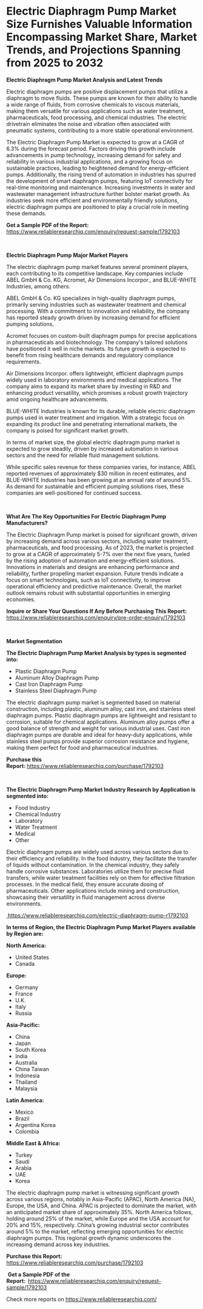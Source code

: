 <p><h1>Electric Diaphragm Pump Market Size Furnishes Valuable Information Encompassing Market Share, Market Trends, and Projections Spanning from 2025 to 2032</h1></p><p><strong>Electric Diaphragm Pump Market Analysis and Latest Trends</strong></p>
<p><p>Electric diaphragm pumps are positive displacement pumps that utilize a diaphragm to move fluids. These pumps are known for their ability to handle a wide range of fluids, from corrosive chemicals to viscous materials, making them versatile for various applications such as water treatment, pharmaceuticals, food processing, and chemical industries. The electric drivetrain eliminates the noise and vibration often associated with pneumatic systems, contributing to a more stable operational environment.</p><p>The Electric Diaphragm Pump Market is expected to grow at a CAGR of 6.3% during the forecast period. Factors driving this growth include advancements in pump technology, increasing demand for safety and reliability in various industrial applications, and a growing focus on sustainable practices, leading to heightened demand for energy-efficient pumps. Additionally, the rising trend of automation in industries has spurred the development of smart diaphragm pumps, featuring IoT connectivity for real-time monitoring and maintenance. Increasing investments in water and wastewater management infrastructure further bolster market growth. As industries seek more efficient and environmentally friendly solutions, electric diaphragm pumps are positioned to play a crucial role in meeting these demands.</p></p>
<p><strong>Get a Sample PDF of the Report:&nbsp;</strong> <a href="https://www.reliableresearchiq.com/enquiry/request-sample/1792103?utm_campaign=2325&utm_medium=2&utm_source=Github&utm_content=ia&utm_term=10042025&utm_id=electric-diaphragm-pump">https://www.reliableresearchiq.com/enquiry/request-sample/1792103</a></p>
<p>&nbsp;</p>
<p><strong>Electric Diaphragm Pump Major Market Players</strong></p>
<p><p>The electric diaphragm pump market features several prominent players, each contributing to its competitive landscape. Key companies include ABEL GmbH & Co. KG, Acromet, Air Dimensions Incorpor., and BLUE-WHITE Industries, among others. </p><p>ABEL GmbH & Co. KG specializes in high-quality diaphragm pumps, primarily serving industries such as wastewater treatment and chemical processing. With a commitment to innovation and reliability, the company has reported steady growth driven by increasing demand for efficient pumping solutions. </p><p>Acromet focuses on custom-built diaphragm pumps for precise applications in pharmaceuticals and biotechnology. The company's tailored solutions have positioned it well in niche markets. Its future growth is expected to benefit from rising healthcare demands and regulatory compliance requirements. </p><p>Air Dimensions Incorpor. offers lightweight, efficient diaphragm pumps widely used in laboratory environments and medical applications. The company aims to expand its market share by investing in R&D and enhancing product versatility, which promises a robust growth trajectory amid ongoing healthcare advancements.</p><p>BLUE-WHITE Industries is known for its durable, reliable electric diaphragm pumps used in water treatment and irrigation. With a strategic focus on expanding its product line and penetrating international markets, the company is poised for significant market growth.</p><p>In terms of market size, the global electric diaphragm pump market is expected to grow steadily, driven by increased automation in various sectors and the need for reliable fluid management solutions. </p><p>While specific sales revenue for these companies varies, for instance, ABEL reported revenues of approximately $30 million in recent estimates, and BLUE-WHITE Industries has been growing at an annual rate of around 5%. As demand for sustainable and efficient pumping solutions rises, these companies are well-positioned for continued success.</p></p>
<p>&nbsp;</p>
<p><strong>What Are The Key Opportunities For Electric Diaphragm Pump Manufacturers?</strong></p>
<p><p>The Electric Diaphragm Pump market is poised for significant growth, driven by increasing demand across various sectors, including water treatment, pharmaceuticals, and food processing. As of 2023, the market is projected to grow at a CAGR of approximately 5-7% over the next five years, fueled by the rising adoption of automation and energy-efficient solutions. Innovations in materials and designs are enhancing performance and reliability, further propelling market expansion. Future trends indicate a focus on smart technologies, such as IoT connectivity, to improve operational efficiency and predictive maintenance. Overall, the market outlook remains robust with substantial opportunities in emerging economies.</p></p>
<p><strong>Inquire or Share Your Questions If Any Before Purchasing This Report:</strong> <a href="https://www.reliableresearchiq.com/enquiry/pre-order-enquiry/1792103?utm_campaign=2325&utm_medium=2&utm_source=Github&utm_content=ia&utm_term=10042025&utm_id=electric-diaphragm-pump">https://www.reliableresearchiq.com/enquiry/pre-order-enquiry/1792103</a></p>
<p>&nbsp;</p>
<p><strong>Market Segmentation</strong></p>
<p><strong>The Electric Diaphragm Pump Market Analysis by types is segmented into:</strong></p>
<p><ul><li>Plastic Diaphragm Pump</li><li>Aluminum Alloy Diaphragm Pump</li><li>Cast Iron Diaphragm Pump</li><li>Stainless Steel Diaphragm Pump</li></ul></p>
<p><p>The electric diaphragm pump market is segmented based on material construction, including plastic, aluminum alloy, cast iron, and stainless steel diaphragm pumps. Plastic diaphragm pumps are lightweight and resistant to corrosion, suitable for chemical applications. Aluminum alloy pumps offer a good balance of strength and weight for various industrial uses. Cast iron diaphragm pumps are durable and ideal for heavy-duty applications, while stainless steel pumps provide superior corrosion resistance and hygiene, making them perfect for food and pharmaceutical industries.</p></p>
<p><strong>Purchase this Report:&nbsp;</strong><a href="https://www.reliableresearchiq.com/purchase/1792103?utm_campaign=2325&utm_medium=2&utm_source=Github&utm_content=ia&utm_term=10042025&utm_id=electric-diaphragm-pump">https://www.reliableresearchiq.com/purchase/1792103</a></p>
<p>&nbsp;</p>
<p><strong>The Electric Diaphragm Pump Market Industry Research by Application is segmented into:</strong></p>
<p><ul><li>Food Industry</li><li>Chemical Industry</li><li>Laboratory</li><li>Water Treatment</li><li>Medical</li><li>Other</li></ul></p>
<p><p>Electric diaphragm pumps are widely used across various sectors due to their efficiency and reliability. In the food industry, they facilitate the transfer of liquids without contamination. In the chemical industry, they safely handle corrosive substances. Laboratories utilize them for precise fluid transfers, while water treatment facilities rely on them for effective filtration processes. In the medical field, they ensure accurate dosing of pharmaceuticals. Other applications include mining and construction, showcasing their versatility in fluid management across diverse environments.</p></p>
<p><a href="https://www.reliableresearchiq.com/electric-diaphragm-pump-r1792103?utm_campaign=2325&utm_medium=2&utm_source=Github&utm_content=ia&utm_term=10042025&utm_id=electric-diaphragm-pump">&nbsp;https://www.reliableresearchiq.com/electric-diaphragm-pump-r1792103</a></p>
<p><strong>In terms of Region, the Electric Diaphragm Pump Market Players available by Region are:</strong></p>
<p>
    <p> <strong> North America: </strong>
        <ul>
            <li>United States</li>
            <li>Canada</li>
        </ul>
        </p> 
    <p> <strong> Europe: </strong>
        <ul>
            <li>Germany</li>
            <li>France</li>
            <li>U.K.</li>
            <li>Italy</li>
            <li>Russia</li>
        </ul>
        </p> 
    <p> <strong> Asia-Pacific: </strong>
        <ul>
            <li>China</li>
            <li>Japan</li>
            <li>South Korea</li>
            <li>India</li>
            <li>Australia</li>
            <li>China Taiwan</li>
            <li>Indonesia</li>
            <li>Thailand</li>
            <li>Malaysia</li>
        </ul>
        </p> 
    <p> <strong> Latin America: </strong>
        <ul>
            <li>Mexico</li>
            <li>Brazil</li>
            <li>Argentina Korea</li>
            <li>Colombia</li>
        </ul>
        </p> 
    <p> <strong> Middle East & Africa: </strong>
        <ul>
            <li>Turkey</li>
            <li>Saudi</li>
            <li>Arabia</li>
            <li>UAE</li>
            <li>Korea</li>
        </ul>
    </p>
    </p>
<p><p>The electric diaphragm pump market is witnessing significant growth across various regions, notably in Asia-Pacific (APAC), North America (NA), Europe, the USA, and China. APAC is projected to dominate the market, with an anticipated market share of approximately 35%. North America follows, holding around 25% of the market, while Europe and the USA account for 20% and 15%, respectively. China’s growing industrial sector contributes around 5% to the market, reflecting emerging opportunities for electric diaphragm pumps. This regional growth dynamic underscores the increasing demand across key industries.</p></p>
<p><strong>Purchase this Report: </strong><a href="https://www.reliableresearchiq.com/purchase/1792103?utm_campaign=2325&utm_medium=2&utm_source=Github&utm_content=ia&utm_term=10042025&utm_id=electric-diaphragm-pump">https://www.reliableresearchiq.com/purchase/1792103</a></p>
<p>&nbsp;<strong>Get a Sample PDF of the Report:&nbsp;&nbsp;</strong><a href="https://www.reliableresearchiq.com/enquiry/request-sample/1792103?utm_campaign=2325&utm_medium=2&utm_source=Github&utm_content=ia&utm_term=10042025&utm_id=electric-diaphragm-pump">https://www.reliableresearchiq.com/enquiry/request-sample/1792103</a></p>
<p><strong></strong></p>
<p>Check more reports on <a href="https://www.reliableresearchiq.com/?utm_campaign=2325&utm_medium=2&utm_source=Github&utm_content=ia&utm_term=10042025&utm_id=electric-diaphragm-pump">https://www.reliableresearchiq.com/</a></p>